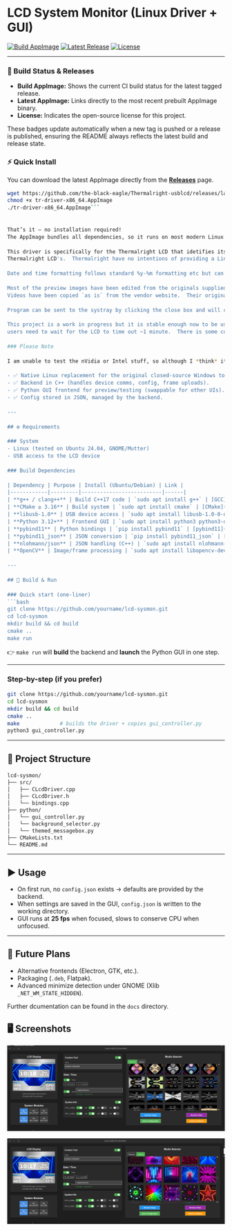 # LCD System Monitor (Linux Driver + GUI)

[![Build AppImage](https://github.com/the-black-eagle/Thermalright-usblcd/actions/workflows/build-appimage.yml/badge.svg)](https://github.com/the-black-eagle/Thermalright-usblcd/actions/workflows/build-appimage.yml)
[![Latest Release](https://img.shields.io/github/v/release/the-black-eagle/Thermalright-usblcd?label=Latest%20AppImage&logo=github)](https://github.com/the-black-eagle/Thermalright-usblcd/releases/latest)
[![License](https://img.shields.io/github/license/the-black-eagle/Thermalright-usblcd)](LICENSE)

---

### 🧱 Build Status & Releases

- **Build AppImage:** Shows the current CI build status for the latest tagged release.  
- **Latest AppImage:** Links directly to the most recent prebuilt AppImage binary.  
- **License:** Indicates the open-source license for this project.  

These badges update automatically when a new tag is pushed or a release is published, ensuring the README always reflects the latest build and release state.

### ⚡ Quick Install

You can download the latest AppImage directly from the [**Releases**](https://github.com/the-black-eagle/Thermalright-usblcd/releases/latest) page.

```bash
wget https://github.com/the-black-eagle/Thermalright-usblcd/releases/latest/download/tr-driver-x86_64.AppImage
chmod +x tr-driver-x86_64.AppImage
./tr-driver-x86_64.AppImage```


That’s it — no installation required!
The AppImage bundles all dependencies, so it runs on most modern Linux distributions. It includes 440 static images and 596 video files.

This driver is specifically for the Thermalright LCD that idetifies itself as **ALi Corp. USBLCD** and has vid of 0402 and a pid of 3922.  It will not drive any other
Thermalright LCD's.  Thermalright have no intentions of providing a Linux driver (because I asked them) so I did it myself.  The result is as close to the original as I could get.  The program can display static or video images oon the LCD.  If you use static images with transparency (alpha channel) and then load a video, the video will play in the alpha channel of the image.

Date and time formatting follows standard %y-%m formatting etc but can include `\n` for new lines which is used in some of the provided images to stack the day on top of the date.

Most of the preview images have been edited from the originals supplied by ThermalRight to better fit Linux and this project, although some do still contain the Vendor name and some chinese text.  This is only in the media selector though, the actual loaded image will not contain that.
Videos have been copied `as is` from the vendor website.  Their original downloads them on demand.  Images, videos and the config files for the images can be found in the **USBLCD** directory.

Program can be sent to the systray by clicking the close box and will continue to run in the background.  The GUI will not be updated in this case, just your LCD.

This project is a work in progress but it is stable enough now to be used with one caveat - I have not yet figured out how to interrupt the start-up animation, so
users need to wait for the LCD to time out ~1 minute.  There is some code in the driver to do the initial handshake but it's not in a working state yet.  If the driver loses comms with the LCD for some reason (shouldn't happen but just in case), it will bring itself to the front and notify you with a message box.  Once the LCD has stopped playing it's start-up animation, click OK to resume things.  In practice, this is unlikely to happen though.

### Please Note

I am unable to test the nVidia or Intel stuff, so although I *think* it should work, it's totally untested!!

- ✅ Native Linux replacement for the original closed-source Windows tool.  
- ✅ Backend in C++ (handles device comms, config, frame uploads).  
- ✅ Python GUI frontend for preview/testing (swappable for other UIs).  
- ✅ Config stored in JSON, managed by the backend.  

---

## ⚙️ Requirements

### System
- Linux (tested on Ubuntu 24.04, GNOME/Mutter)  
- USB access to the LCD device  

### Build Dependencies

| Dependency | Purpose | Install (Ubuntu/Debian) | Link |
|------------|---------|--------------------------|------|
| **g++ / clang++** | Build C++17 code | `sudo apt install g++` | [GCC](https://gcc.gnu.org/) |
| **CMake ≥ 3.16** | Build system | `sudo apt install cmake` | [CMake](https://cmake.org/download/) |
| **libusb-1.0** | USB device access | `sudo apt install libusb-1.0-0-dev` | [libusb](https://libusb.info/) |
| **Python 3.12+** | Frontend GUI | `sudo apt install python3 python3-dev python3-pip` | [Python](https://www.python.org/) |
| **pybind11** | Python bindings | `pip install pybind11` | [pybind11](https://github.com/pybind/pybind11) |
| **pybind11_json** | JSON conversion | `pip install pybind11_json` | [pybind11_json](https://github.com/pybind/pybind11_json) |
| **nlohmann/json** | JSON handling (C++) | `sudo apt install nlohmann-json3-dev` | [nlohmann/json](https://github.com/nlohmann/json) |
| **OpenCV** | Image/frame processing | `sudo apt install libopencv-dev` | [OpenCV](https://opencv.org/) |

---

## 🔨 Build & Run

### Quick start (one-liner)
```bash
git clone https://github.com/yourname/lcd-sysmon.git
cd lcd-sysmon
mkdir build && cd build
cmake ..
make run
```

👉 `make run` will **build** the backend and **launch** the Python GUI in one step.  

---

### Step-by-step (if you prefer)
```bash
git clone https://github.com/yourname/lcd-sysmon.git
cd lcd-sysmon
mkdir build && cd build
cmake ..
make             # builds the driver + copies gui_controller.py
python3 gui_controller.py
```

---

## 📂 Project Structure

```
lcd-sysmon/
├── src/
│   ├── CLcdDriver.cpp
│   ├── CLcdDriver.h
│   └── bindings.cpp
├── python/
│   └── gui_controller.py
│   └── background_selector.py
│   └── themed_messagebox.py
├── CMakeLists.txt
└── README.md
```

---

## ▶️ Usage

- On first run, no `config.json` exists → defaults are provided by the backend.  
- When settings are saved in the GUI, `config.json` is written to the working directory.  
- GUI runs at **25 fps** when focused, slows to conserve CPU when unfocused.  

---

## 🚀 Future Plans
- Alternative frontends (Electron, GTK, etc.).  
- Packaging (`.deb`, Flatpak).  
- Advanced minimize detection under GNOME (Xlib `_NET_WM_STATE_HIDDEN`).

Further dcumentation can be found in the `docs` directory.


## 🖥️ Screenshots

![Main UI](docs/screenshots/screen2.png)

![Selecting a video](docs/screenshots/screen1.png)
